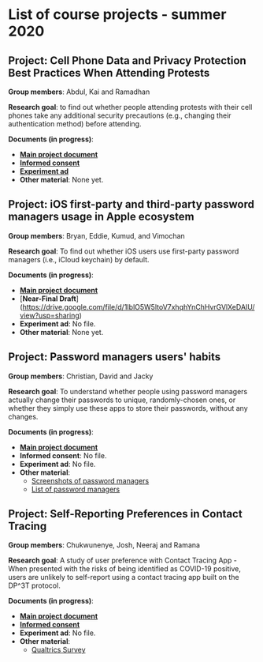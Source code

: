 
# List of course projects - summer 2020

## Project: Cell Phone Data and Privacy Protection Best Practices When Attending Protests

**Group members**: Abdul, Kai and Ramadhan

**Research goal**: to find out whether people attending protests with their cell phones take any additional security precautions (e.g., changing their authentication method) before attending.

**Documents (in progress)**:
- [**Main project document**](https://docs.google.com/document/d/1tBWRMS0xz1Q16NQmkDW-P79LRBPh6c5pHB4Hr9ZfH2g/edit?usp=sharing)
- [**Informed consent**](https://docs.google.com/document/d/1iRPOI0lMoJI6-yP8QTcyo91U_cGYBppfJ2nVlHtI9j4/edit?usp=sharing)
- [**Experiment ad**](https://docs.google.com/document/d/1yf06I6upAWCMuijCzX4wpB4cXdENFFophkp2bqlP4lU/edit?usp=sharing)
- **Other material**: None yet.



## Project: iOS first-party and third-party password managers usage in Apple ecosystem

**Group members**: Bryan, Eddie, Kumud, and Vimochan

**Research goal**: To find out whether iOS users use first-party password managers (i.e., iCloud keychain) by default.

**Documents (in progress)**:

- [**Main project document**](https://docs.google.com/document/d/112IFjrraeM0-MkxICwxx7fViW4EZK__x5SxsFvPltHg/edit?skip_itp2_check=true)
- [**Near-Final Draft**] (https://drive.google.com/file/d/1IblO5W5ltoV7xhqhYnChHvrGVlXeDAIU/view?usp=sharing)
- **Experiment ad**: No file.
- **Other material**: None yet.



## Project: Password managers users' habits

**Group members**: Christian, David and Jacky

**Research goal**: To understand whether people using password managers actually change their passwords to unique, randomly-chosen ones, or whether they simply use these apps to store their passwords, without any changes.

**Documents (in progress)**:
- [**Main project document**](https://docs.google.com/document/d/1PcKQS6WLADMc7Z-20VEEeBV1BkFKwFP-XWiuB2WX8cE/)
- **Informed consent**: No file.
- **Experiment ad**: No file.
- **Other material**:
	* [Screenshots of password managers](https://docs.google.com/document/d/18OQupG3eBOmBYJSOpbtzbVdTG7VgtXB5alBTo6WV8kw/)
	* [List of password managers](https://docs.google.com/spreadsheets/d/15pRoX49MkOVoM3aXq1mbRLdT7YeFzjmsfCVUXfnErOc/)



## Project: Self-Reporting Preferences in Contact Tracing

**Group members**: Chukwunenye, Josh, Neeraj and Ramana

**Research goal**: A study of user preference with Contact Tracing App - When presented with the risks of being identified as COVID-19 positive, users are unlikely to self-report using a contact tracing app built on the DP^3T protocol. 

**Documents (in progress)**:
- [**Main project document**](https://docs.google.com/document/d/1FKP_jbdsaTcGE5-zU595v_sNa7HyTUPqbQH3p3oIKnc/edit?usp=sharing)
- [**Informed consent**](https://drive.google.com/file/d/1ytVCMgKAaDFCnl-98rMf9G9c8eFvQFsU/view?usp=sharing)
- **Experiment ad**: No file.
- **Other material**: 
	* [Qualtrics Survey](https://berkeley.qualtrics.com/jfe/form/SV_0MlJxv4Vr8LNxEp)
